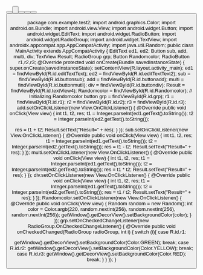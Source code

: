 <?xml version="1.0" encoding="utf-8"?>
<RelativeLayout xmlns:android="http://schemas.android.com/apk/res/android"
 xmlns:app="http://schemas.android.com/apk/res-auto"
 xmlns:tools="http://schemas.android.com/tools"
 android:id="@+id/main"
 android:layout_width="match_parent"
 android:layout_height="match_parent"
 tools:context=".MainActivity">
 <Button
 android:id="@+id/buttonsub"
 android:layout_width="wrap_content"
 android:layout_height="wrap_content"
 android:layout_alignParentEnd="true"
 android:layout_alignParentBottom="true"
 android:layout_marginEnd="217dp"
 android:layout_marginBottom="534dp"
 android:text="-"
 android:textSize="16sp"
 tools:layout_editor_absoluteX="116dp"
 tools:layout_editor_absoluteY="153dp" />
 <Button
 android:id="@+id/buttonadd"
 android:layout_width="wrap_content"
 android:layout_height="wrap_content"
 android:layout_alignParentEnd="true"
 android:layout_alignParentBottom="true"
 android:layout_marginEnd="314dp"
 android:layout_marginBottom="532dp"
 android:text="+"
 android:textSize="16sp"
 tools:layout_editor_absoluteX="28dp"
 tools:layout_editor_absoluteY="153dp" />

 <?xml version="1.0" encoding="utf-8"?>
<RelativeLayout xmlns:android="http://schemas.android.com/apk/res/android"
 xmlns:app="http://schemas.android.com/apk/res-auto"
 xmlns:tools="http://schemas.android.com/tools"
 android:id="@+id/main"
 android:layout_width="match_parent"
 android:layout_height="match_parent"
 tools:context=".MainActivity">
 <Button
 android:id="@+id/buttonsub"
 android:layout_width="wrap_content"
 android:layout_height="wrap_content"
 android:layout_alignParentEnd="true"
 android:layout_alignParentBottom="true"
 android:layout_marginEnd="217dp"
 android:layout_marginBottom="534dp"
 android:text="-"
 android:textSize="16sp"
 tools:layout_editor_absoluteX="116dp"
 tools:layout_editor_absoluteY="153dp" />
 <Button
 android:id="@+id/buttonadd"
 android:layout_width="wrap_content"
 android:layout_height="wrap_content"
 android:layout_alignParentEnd="true"
 android:layout_alignParentBottom="true"
 android:layout_marginEnd="314dp"
 android:layout_marginBottom="532dp"
 android:text="+"
 android:textSize="16sp"
 tools:layout_editor_absoluteX="28dp"
 tools:layout_editor_absoluteY="153dp" />
 <TextView
 android:id="@+id/textView5"
 android:layout_width="wrap_content"
 android:layout_height="wrap_content"
 android:layout_alignParentEnd="true"
 android:layout_alignParentBottom="true"
 android:layout_marginEnd="139dp"
 android:layout_marginBottom="666dp"
 android:text="CALCULATOR"
 android:textColor="#512DA8"
 android:textSize="24sp"
 android:textStyle="bold"
 app:layout_constraintBottom_toBottomOf="parent"
 app:layout_constraintEnd_toEndOf="parent"
 app:layout_constraintHorizontal_bias="0.498"
 app:layout_constraintStart_toStartOf="parent"
 app:layout_constraintTop_toTopOf="parent"
 app:layout_constraintVertical_bias="0.022" />
 <Button
 android:id="@+id/buttondiv"
 android:layout_width="wrap_content"
 android:layout_height="wrap_content"
 android:layout_alignParentEnd="true"
 android:layout_alignParentBottom="true"
 android:layout_marginEnd="114dp"
 android:layout_marginBottom="533dp"
 android:text="/"
 android:textSize="16sp"
 tools:layout_editor_absoluteX="290dp"
 tools:layout_editor_absoluteY="153dp" />
 <Button
 android:id="@+id/Randomcolor"
 android:layout_width="wrap_content"
 android:layout_height="wrap_content"
 android:layout_alignParentEnd="true"
 android:layout_alignParentBottom="true"
 android:layout_marginEnd="118dp"
 android:layout_marginBottom="469dp"
 android:text="Generate random color"
 android:textSize="14sp"
 tools:layout_editor_absoluteX="108dp"
 tools:layout_editor_absoluteY="277dp" />
  <TextView
 android:id="@+id/textView4"
 android:layout_width="wrap_content"
 android:layout_height="wrap_content"
 android:layout_alignParentEnd="true"
 android:layout_alignParentBottom="true"
 android:layout_marginEnd="134dp"
 android:layout_marginBottom="339dp"
 android:text="Background Color"
 android:textColor="#512DA8"
 android:textSize="20sp"
 android:textStyle="bold"
 tools:layout_editor_absoluteX="124dp"
 tools:layout_editor_absoluteY="346dp" />
 <TextView
 android:id="@+id/textView4"
 android:layout_width="wrap_content"
 android:layout_height="wrap_content"
 android:layout_alignParentEnd="true"
 android:layout_alignParentBottom="true"
 android:layout_marginEnd="337dp"
 android:layout_marginBottom="411dp"
 android:text="Result"
 android:textColor="#512DA8"
 android:textSize="20sp"
 android:textStyle="bold"
 tools:layout_editor_absoluteX="124dp"
 tools:layout_editor_absoluteY="346dp" />
 <EditText
 android:id="@+id/editTextText"
 android:layout_width="190dp"
 android:layout_height="45dp"
 android:layout_alignParentBottom="true"
 android:layout_marginBottom="606dp"
 android:ems="10"
 android:inputType="text"
 android:text="First Number"
 android:textColor="#512DA8"
 tools:layout_editor_absoluteX="3dp"
 tools:layout_editor_absoluteY="73dp" />
 <EditText
 android:id="@+id/editTextText2"
 android:layout_width="202dp"
 android:layout_height="46dp"
 android:layout_alignParentEnd="true"
 android:layout_alignParentBottom="true"
 android:layout_marginEnd="8dp"
 android:layout_marginBottom="606dp"
 android:ems="10"
 android:inputType="text"
 android:text="Second Number"
 android:textColor="#512DA8"
 android:textColorLink="#512DA8"
 tools:layout_editor_absoluteX="202dp"
 tools:layout_editor_absoluteY="72dp" />

  <RadioGroup
 android:id="@+id/grp"
 android:layout_width="272dp"
 android:layout_height="266dp"
 android:layout_alignParentBottom="true"
 android:layout_marginBottom="47dp" >
 <RadioButton
 android:id="@+id/r1"
 android:layout_width="match_parent"
 android:layout_height="wrap_content"
 android:text="Green" />
 <RadioButton
 android:id="@+id/r2"
 android:layout_width="match_parent"
 android:layout_height="wrap_content"
 android:text="Yellow" />
 <RadioButton
 android:id="@+id/r3"
 android:layout_width="match_parent"
 android:layout_height="wrap_content"
 android:text="Red" />
 </RadioGroup>
</RelativeLayout>





package com.example.test2;
import android.graphics.Color;
import android.os.Bundle;
import android.view.View;
import android.widget.Button;
import android.widget.EditText;
import android.widget.RadioButton;
import android.widget.RadioGroup;
import android.widget.TextView;
import androidx.appcompat.app.AppCompatActivity;
import java.util.Random;
public class MainActivity extends AppCompatActivity {
 EditText ed1, ed2;
 Button sub, add, multi, div;
 TextView Result;
 RadioGroup grp;
 Button Randomcolor;
 RadioButton r1,r2,r3;
 @Override
 protected void onCreate(Bundle savedInstanceState) {
 super.onCreate(savedInstanceState);
 setContentView(R.layout.activity_main);
 ed1 = findViewById(R.id.editTextText);
 ed2 = findViewById(R.id.editTextText2);
 sub = findViewById(R.id.buttonsub);
 add = findViewById(R.id.buttonadd);
 multi = findViewById(R.id.buttonmutli);
 div = findViewById(R.id.buttondiv);
 Result = findViewById(R.id.textView4);
 Randomcolor = findViewById(R.id.Randomcolor); // Initializing Randomcolor button
 grp = findViewById(R.id.grp);
 r1 = findViewById(R.id.r1);
 r2 = findViewById(R.id.r2);
 r3 = findViewById(R.id.r3);
 add.setOnClickListener(new View.OnClickListener() {
 @Override
 public void onClick(View view) {
 int t1, t2, res;
 t1 = Integer.parseInt(ed1.getText().toString());
 t2 = Integer.parseInt(ed2.getText().toString());

 res = t1 + t2;
 Result.setText("Result=" + res);
 }
 });
 sub.setOnClickListener(new View.OnClickListener() {
 @Override
 public void onClick(View view) {
 int t1, t2, res;
 t1 = Integer.parseInt(ed1.getText().toString());
 t2 = Integer.parseInt(ed2.getText().toString());
 res = t1 - t2;
 Result.setText("Result=" + res);
 }
 });
 multi.setOnClickListener(new View.OnClickListener() {
 @Override
 public void onClick(View view) {
 int t1, t2, res;
 t1 = Integer.parseInt(ed1.getText().toString());
 t2 = Integer.parseInt(ed2.getText().toString());
 res = t1 * t2;
 Result.setText("Result=" + res);
 }
 });
 div.setOnClickListener(new View.OnClickListener() {
 @Override
 public void onClick(View view) {
 int t1, t2, res;
 t1 = Integer.parseInt(ed1.getText().toString());
 t2 = Integer.parseInt(ed2.getText().toString());
 res = t1 / t2;
 Result.setText("Result=" + res);
 }
 });
 Randomcolor.setOnClickListener(new View.OnClickListener() {
 @Override
 public void onClick(View view) {
 Random random = new Random();
 int color = Color.argb(220, random.nextInt(256), random.nextInt(256), random.nextInt(256));
 getWindow().getDecorView().setBackgroundColor(color);
 }
 });
 grp.setOnCheckedChangeListener(new RadioGroup.OnCheckedChangeListener() {
 @Override
 public void onCheckedChanged(RadioGroup radioGroup, int i) {
 switch (i){
 case R.id.r1:

 getWindow().getDecorView().setBackgroundColor(Color.GREEN);
 break;
 case R.id.r2:
 getWindow().getDecorView().setBackgroundColor(Color.YELLOW);
 break;
 case R.id.r3:
 getWindow().getDecorView().setBackgroundColor(Color.RED);
 break;
 }
 }
 });
 }







